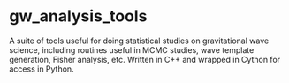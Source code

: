 # gw_analysis_tools
A suite of tools useful for doing statistical studies  on gravitational wave science, including routines useful in MCMC studies, wave template generation, Fisher analysis, etc. Written in C++ and wrapped in Cython for access in Python.
